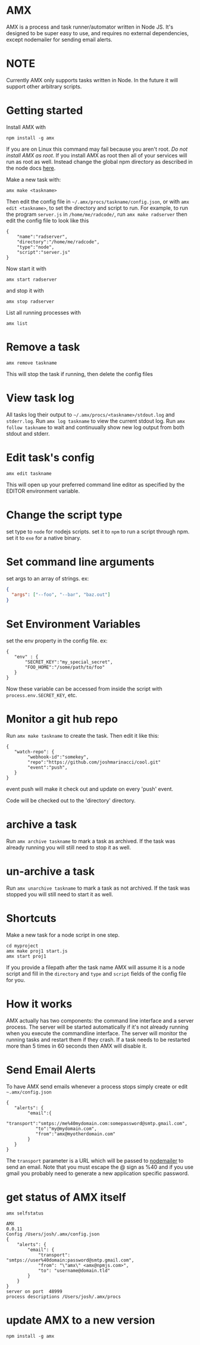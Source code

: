 # AMX

AMX is a process and task runner/automator written in Node JS. It's designed
to be super easy to use, and requires no external dependencies,
except nodemailer for sending email alerts.

# NOTE

Currently AMX only supports tasks written in Node. In the future it will support other arbitrary scripts.



# Getting started

Install AMX with
```
npm install -g amx
```

If you are on Linux this command may fail because you aren't root. *Do not install AMX as root*.
If you install AMX as root then all of your services will run as root as well. Instead
change the global npm directory as described in the node docs
[here](https://docs.npmjs.com/getting-started/fixing-npm-permissions).



Make a new task with:

```
amx make <taskname>
```

Then edit the config file in `~/.amx/procs/taskname/config.json`,
or with `amx edit <taskname>`,
to set the directory and script to run. For example,
to run the program `server.js` in `/home/me/radcode/`,
run `amx make radserver` then
edit the config file to look like this
```
{
    "name":"radserver",
    "directory":"/home/me/radcode",
    "type":"node",
    "script":"server.js"
}
```

Now start it with

```
amx start radserver
```

and stop it with

```
amx stop radserver
```

List all running processes with

```
amx list
```

# Remove a task

```
amx remove taskname
```

This will stop the task if running, then delete the config files


# View task log

All tasks log their output to `~/.amx/procs/<taskname>/stdout.log` and `stderr.log`. 
Run `amx log taskname` to view the current stdout log.  Run `amx follow taskname` to 
wait and continuually show new log output from both stdout and stderr.




# Edit task's config

```
amx edit taskname
```

This will open up your preferred command line editor as specified by the EDITOR environment variable.

# Change the script type

set type to `node` for nodejs scripts. set it to `npm` to run a script through npm. set it to `exe`
for a native binary.

# Set command line arguments

set args to an array of strings. ex:

``` json
{
  "args": ["--foo", "--bar", "baz.out"]
}

```

# Set Environment Variables


set the env property in the config file. ex:

```
{
   "env" : {
       "SECRET_KEY":"my_special_secret",
       "FOO_HOME":"/some/path/to/foo"
   }
}
```

Now these variable can be accessed from inside the script
with `process.env.SECRET_KEY`, etc.



# Monitor a git hub repo

Run `amx make taskname` to create the task. Then edit it like this:

```
{
   "watch-repo": {
        "webhook-id":"somekey",
        "repo":"https://github.com/joshmarinacci/cool.git"
        "event":"push",
   }
}
```

event push will make it check out and update on every 'push' event.

Code will be checked out to the 'directory' directory.


# archive a task

Run `amx archive taskname` to mark a task as archived. If the task was already running you will still need to stop it as well.

# un-archive a task

Run `amx unarchive taskname` to mark a task as not archived. If the task was stopped you will still need to start it as well.




# Shortcuts

Make a new task for a node script in one step.
```
cd myproject
amx make proj1 start.js
amx start proj1
```

If you provide a filepath after the task name AMX will assume it is a node script and fill
in the `directory` and `type` and `script` fields of the config file for you.

# How it works

AMX actually has two components: the command line interface and a server process. The server
will be started automatically if it's not already running when you execute the commandline interface.
The server will monitor the running tasks and restart them if they crash.  If a task needs
to be restarted more than 5 times in 60 seconds then AMX will disable it.


# Send Email Alerts

To have AMX send emails whenever a process stops simply create or edit `~.amx/config.json`

```
{
   "alerts": {
        "email":{
           "transport":"smtps://me%40mydomain.com:somepassword@smtp.gmail.com",
           "to":"my@mydomain.com",
           "from":"amx@myotherdomain.com"
        }
   }
}
```

The `transport` parameter is a URL which will be passed to [nodemailer](https://nodemailer.com)
to send an email.  Note that you must escape the @ sign as %40 and if you use gmail you
probably need to generate a new application specific password.


# get status of AMX itself


```
amx selfstatus

AMX
0.0.11
Config /Users/josh/.amx/config.json
{
    "alerts": {
        "email": {
            "transport": "smtps://user%40domain:password@smtp.gmail.com",
            "from": "\"amx\" <amx@npmjs.com>",
            "to": "username@domain.tld"
        }
    }
}
server on port  48999
process descriptions /Users/josh/.amx/procs
```


# update AMX to a new version

```
npm install -g amx
```
